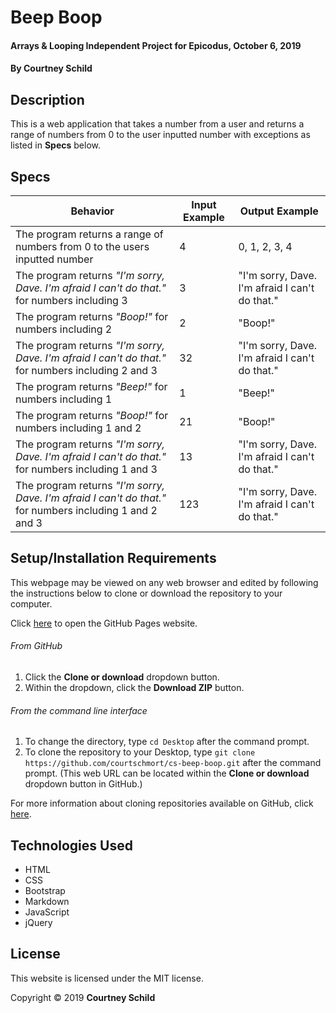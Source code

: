 # Beep Boop

#### Arrays & Looping Independent Project for Epicodus, October 6, 2019

#### By Courtney Schild

## Description

This is a web application that takes a number from a user and returns a range of numbers from 0 to the user inputted number with exceptions as listed in **Specs** below.

## Specs
| Behavior     | Input Example | Output Example |
| ----------- | ----------- | ----------- |
| The program returns a range of numbers from 0 to the users inputted number | 4 | 0, 1, 2, 3, 4 |
| The program returns _"I'm sorry, Dave. I'm afraid I can't do that."_ for numbers including 3 | 3 | "I'm sorry, Dave. I'm afraid I can't do that." |
| The program returns _"Boop!"_ for numbers including 2 | 2 | "Boop!" |
| The program returns _"I'm sorry, Dave. I'm afraid I can't do that."_ for numbers including 2 and 3 | 32 | "I'm sorry, Dave. I'm afraid I can't do that." |
| The program returns _"Beep!"_ for numbers including 1 | 1 | "Beep!" |
| The program returns _"Boop!"_ for numbers including 1 and 2 | 21 | "Boop!" |
| The program returns _"I'm sorry, Dave. I'm afraid I can't do that."_ for numbers including 1 and 3 | 13 | "I'm sorry, Dave. I'm afraid I can't do that." |
| The program returns _"I'm sorry, Dave. I'm afraid I can't do that."_ for numbers including 1 and 2 and 3 | 123 | "I'm sorry, Dave. I'm afraid I can't do that." |

<!-- | **Our program should handle:** | **When it receives:** | **It should return:** | -->

## Setup/Installation Requirements

This webpage may be viewed on any web browser and edited by following the instructions below to clone or download the repository to your computer.

Click [here](https://courtschmort.github.io/cs-beep-boop/) to open the GitHub Pages website.

###### From GitHub
1. Click the **Clone or download** dropdown button.
2. Within the dropdown, click the **Download ZIP** button.

###### From the command line interface
1. To change the directory, type `cd Desktop` after the command prompt.
2. To clone the repository to your Desktop, type `git clone https://github.com/courtschmort/cs-beep-boop.git` after the command prompt. (This web URL can be located within the **Clone or download** dropdown button in GitHub.)

For more information about cloning repositories available on GitHub, click [here](https://help.github.com/en/articles/which-remote-url-should-i-use).

<!--
## Known Bugs

{Are there issues that have not yet been resolved that you want to let users know you know? Outline any issues that would impact use of your application. Share any workarounds that are in place.}

## Support and contact details

{Let people know what to do if they run into any issues or have questions, ideas or concerns. Encourage them to contact you or make a contribution to the code.}
-->

## Technologies Used

* HTML
* CSS
* Bootstrap
* Markdown
* JavaScript
* jQuery

## License

This website is licensed under the MIT license.

Copyright &copy; 2019 **Courtney Schild**
